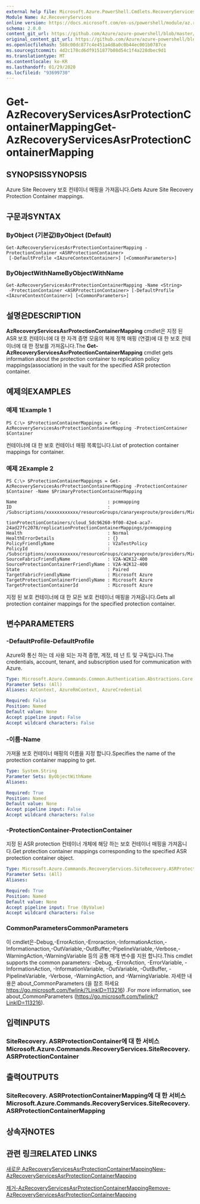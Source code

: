 ```yaml
---
external help file: Microsoft.Azure.PowerShell.Cmdlets.RecoveryServices.SiteRecovery.dll-Help.xml
Module Name: Az.RecoveryServices
online version: https://docs.microsoft.com/en-us/powershell/module/az.recoveryservices/get-azrecoveryservicesasrprotectioncontainermapping
schema: 2.0.0
content_git_url: https://github.com/Azure/azure-powershell/blob/master/src/RecoveryServices/RecoveryServices/help/Get-AzRecoveryServicesAsrProtectionContainerMapping.md
original_content_git_url: https://github.com/Azure/azure-powershell/blob/master/src/RecoveryServices/RecoveryServices/help/Get-AzRecoveryServicesAsrProtectionContainerMapping.md
ms.openlocfilehash: 588c00dc877c4e451a4d8a0c0b44ec001b0787ce
ms.sourcegitcommit: 4d2c178cd6df9151877b08d54c1f4a228dbec9d1
ms.translationtype: MT
ms.contentlocale: ko-KR
ms.lasthandoff: 01/29/2020
ms.locfileid: "93699730"
---
```

# <span data-ttu-id="6249e-101">Get-AzRecoveryServicesAsrProtectionContainerMapping</span><span class="sxs-lookup"><span data-stu-id="6249e-101">Get-AzRecoveryServicesAsrProtectionContainerMapping</span></span>

## <span data-ttu-id="6249e-102">SYNOPSIS</span><span class="sxs-lookup"><span data-stu-id="6249e-102">SYNOPSIS</span></span>
<span data-ttu-id="6249e-103">Azure Site Recovery 보호 컨테이너 매핑을 가져옵니다.</span><span class="sxs-lookup"><span data-stu-id="6249e-103">Gets Azure Site Recovery Protection Container mappings.</span></span>

## <span data-ttu-id="6249e-104">구문과</span><span class="sxs-lookup"><span data-stu-id="6249e-104">SYNTAX</span></span>

### <span data-ttu-id="6249e-105">ByObject (기본값)</span><span class="sxs-lookup"><span data-stu-id="6249e-105">ByObject (Default)</span></span>
```
Get-AzRecoveryServicesAsrProtectionContainerMapping -ProtectionContainer <ASRProtectionContainer>
 [-DefaultProfile <IAzureContextContainer>] [<CommonParameters>]
```

### <span data-ttu-id="6249e-106">ByObjectWithName</span><span class="sxs-lookup"><span data-stu-id="6249e-106">ByObjectWithName</span></span>
```
Get-AzRecoveryServicesAsrProtectionContainerMapping -Name <String>
 -ProtectionContainer <ASRProtectionContainer> [-DefaultProfile <IAzureContextContainer>] [<CommonParameters>]
```

## <span data-ttu-id="6249e-107">설명은</span><span class="sxs-lookup"><span data-stu-id="6249e-107">DESCRIPTION</span></span>
<span data-ttu-id="6249e-108">**AzRecoveryServicesAsrProtectionContainerMapping** cmdlet은 지정 된 ASR 보호 컨테이너에 대 한 자격 증명 모음의 복제 정책 매핑 (연결)에 대 한 보호 컨테이너에 대 한 정보를 가져옵니다.</span><span class="sxs-lookup"><span data-stu-id="6249e-108">The **Get-AzRecoveryServicesAsrProtectionContainerMapping** cmdlet gets information about the protection container to replication policy mappings(association) in the vault for the specified ASR protection container.</span></span>

## <span data-ttu-id="6249e-109">예제의</span><span class="sxs-lookup"><span data-stu-id="6249e-109">EXAMPLES</span></span>

### <span data-ttu-id="6249e-110">예제 1</span><span class="sxs-lookup"><span data-stu-id="6249e-110">Example 1</span></span>
```
PS C:\> $ProtectionContainerMappings = Get-AzRecoveryServicesAsrProtectionContainerMapping -ProtectionContainer $Container
```

<span data-ttu-id="6249e-111">컨테이너에 대 한 보호 컨테이너 매핑 목록입니다.</span><span class="sxs-lookup"><span data-stu-id="6249e-111">List of protection container mappings for container.</span></span>

### <span data-ttu-id="6249e-112">예제 2</span><span class="sxs-lookup"><span data-stu-id="6249e-112">Example 2</span></span>
```
PS C:\> $ProtectionContainerMappings = Get-AzRecoveryServicesAsrProtectionContainerMapping -ProtectionContainer $Container -Name $PrimaryProtectionContainerMapping

Name                                  : pcmmapping
ID                                    : /Subscriptions/xxxxxxxxxxxx/resourceGroups/canaryexproute/providers/Microsoft.RecoveryServices/vaults/IbizaV2ATest/replicationFabrics/d011a5abf48190235963ee3a88ad188ee6bca8a4c6cd0c8d7ce5d439aa77ffd9/replica
                                        tionProtectionContainers/cloud_5dc96260-9f00-42e4-aca7-24ad27fc2078/replicationProtectionContainerMappings/pcmmapping
Health                                : Normal
HealthErrorDetails                    : {}
PolicyFriendlyName                    : V2aTestPolicy
PolicyId                              : /Subscriptions/xxxxxxxxxxxx/resourceGroups/canaryexproute/providers/Microsoft.RecoveryServices/vaults/IbizaV2ATest/replicationPolicies/V2aTestPolicy
SourceFabricFriendlyName              : V2A-W2K12-400
SourceProtectionContainerFriendlyName : V2A-W2K12-400
State                                 : Paired
TargetFabricFriendlyName              : Microsoft Azure
TargetProtectionContainerFriendlyName : Microsoft Azure
TargetProtectionContainerId           : Microsoft Azure
```

<span data-ttu-id="6249e-113">지정 된 보호 컨테이너에 대 한 모든 보호 컨테이너 매핑을 가져옵니다.</span><span class="sxs-lookup"><span data-stu-id="6249e-113">Gets all protection container mappings for the specified protection container.</span></span>

## <span data-ttu-id="6249e-114">변수</span><span class="sxs-lookup"><span data-stu-id="6249e-114">PARAMETERS</span></span>

### <span data-ttu-id="6249e-115">-DefaultProfile</span><span class="sxs-lookup"><span data-stu-id="6249e-115">-DefaultProfile</span></span>
<span data-ttu-id="6249e-116">Azure와 통신 하는 데 사용 되는 자격 증명, 계정, 테 넌 트 및 구독입니다.</span><span class="sxs-lookup"><span data-stu-id="6249e-116">The credentials, account, tenant, and subscription used for communication with Azure.</span></span>


```yaml
Type: Microsoft.Azure.Commands.Common.Authentication.Abstractions.Core.IAzureContextContainer
Parameter Sets: (All)
Aliases: AzContext, AzureRmContext, AzureCredential

Required: False
Position: Named
Default value: None
Accept pipeline input: False
Accept wildcard characters: False
```

### <span data-ttu-id="6249e-117">-이름</span><span class="sxs-lookup"><span data-stu-id="6249e-117">-Name</span></span>
<span data-ttu-id="6249e-118">가져올 보호 컨테이너 매핑의 이름을 지정 합니다.</span><span class="sxs-lookup"><span data-stu-id="6249e-118">Specifies the name of the protection container mapping to get.</span></span>

```yaml
Type: System.String
Parameter Sets: ByObjectWithName
Aliases:

Required: True
Position: Named
Default value: None
Accept pipeline input: False
Accept wildcard characters: False
```

### <span data-ttu-id="6249e-119">-ProtectionContainer</span><span class="sxs-lookup"><span data-stu-id="6249e-119">-ProtectionContainer</span></span>
<span data-ttu-id="6249e-120">지정 된 ASR protection 컨테이너 개체에 해당 하는 보호 컨테이너 매핑을 가져옵니다.</span><span class="sxs-lookup"><span data-stu-id="6249e-120">Get protection container mappings corresponding to the specified ASR protection container object.</span></span>

```yaml
Type: Microsoft.Azure.Commands.RecoveryServices.SiteRecovery.ASRProtectionContainer
Parameter Sets: (All)
Aliases:

Required: True
Position: Named
Default value: None
Accept pipeline input: True (ByValue)
Accept wildcard characters: False
```

### <span data-ttu-id="6249e-121">CommonParameters</span><span class="sxs-lookup"><span data-stu-id="6249e-121">CommonParameters</span></span>
<span data-ttu-id="6249e-122">이 cmdlet은-Debug,-ErrorAction,-Erroraction,-InformationAction,-Informationaction,-OutVariable,-OutBuffer,-PipelineVariable,-Verbose,-WarningAction,-WarningVariable 등의 공통 매개 변수를 지원 합니다.</span><span class="sxs-lookup"><span data-stu-id="6249e-122">This cmdlet supports the common parameters: -Debug, -ErrorAction, -ErrorVariable, -InformationAction, -InformationVariable, -OutVariable, -OutBuffer, -PipelineVariable, -Verbose, -WarningAction, and -WarningVariable.</span></span> <span data-ttu-id="6249e-123">자세한 내용은 about_CommonParameters (을 참조 하세요 https://go.microsoft.com/fwlink/?LinkID=113216) .</span><span class="sxs-lookup"><span data-stu-id="6249e-123">For more information, see about_CommonParameters (https://go.microsoft.com/fwlink/?LinkID=113216).</span></span>

## <span data-ttu-id="6249e-124">입력</span><span class="sxs-lookup"><span data-stu-id="6249e-124">INPUTS</span></span>

### <span data-ttu-id="6249e-125">SiteRecovery. ASRProtectionContainer에 대 한 서비스</span><span class="sxs-lookup"><span data-stu-id="6249e-125">Microsoft.Azure.Commands.RecoveryServices.SiteRecovery.ASRProtectionContainer</span></span>

## <span data-ttu-id="6249e-126">출력</span><span class="sxs-lookup"><span data-stu-id="6249e-126">OUTPUTS</span></span>

### <span data-ttu-id="6249e-127">SiteRecovery. ASRProtectionContainerMapping에 대 한 서비스</span><span class="sxs-lookup"><span data-stu-id="6249e-127">Microsoft.Azure.Commands.RecoveryServices.SiteRecovery.ASRProtectionContainerMapping</span></span>

## <span data-ttu-id="6249e-128">상속자</span><span class="sxs-lookup"><span data-stu-id="6249e-128">NOTES</span></span>

## <span data-ttu-id="6249e-129">관련 링크</span><span class="sxs-lookup"><span data-stu-id="6249e-129">RELATED LINKS</span></span>

[<span data-ttu-id="6249e-130">새로운 AzRecoveryServicesAsrProtectionContainerMapping</span><span class="sxs-lookup"><span data-stu-id="6249e-130">New-AzRecoveryServicesAsrProtectionContainerMapping</span></span>](./New-AzRecoveryServicesAsrProtectionContainerMapping.md)

[<span data-ttu-id="6249e-131">제거-AzRecoveryServicesAsrProtectionContainerMapping</span><span class="sxs-lookup"><span data-stu-id="6249e-131">Remove-AzRecoveryServicesAsrProtectionContainerMapping</span></span>](./Remove-AzRecoveryServicesAsrProtectionContainerMapping.md)
